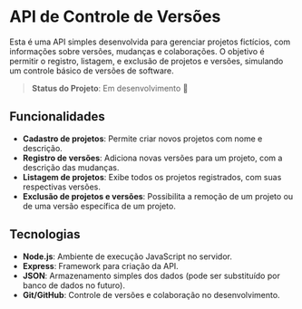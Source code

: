 # API de Controle de Versões

Esta é uma API simples desenvolvida para gerenciar projetos fictícios, com informações sobre versões, mudanças e colaborações. O objetivo é permitir o registro, listagem, e exclusão de projetos e versões, simulando um controle básico de versões de software.

> **Status do Projeto**: Em desenvolvimento 🚧

## Funcionalidades

- **Cadastro de projetos**: Permite criar novos projetos com nome e descrição.
- **Registro de versões**: Adiciona novas versões para um projeto, com a descrição das mudanças.
- **Listagem de projetos**: Exibe todos os projetos registrados, com suas respectivas versões.
- **Exclusão de projetos e versões**: Possibilita a remoção de um projeto ou de uma versão específica de um projeto.

## Tecnologias

- **Node.js**: Ambiente de execução JavaScript no servidor.
- **Express**: Framework para criação da API.
- **JSON**: Armazenamento simples dos dados (pode ser substituído por banco de dados no futuro).
- **Git/GitHub**: Controle de versões e colaboração no desenvolvimento.
